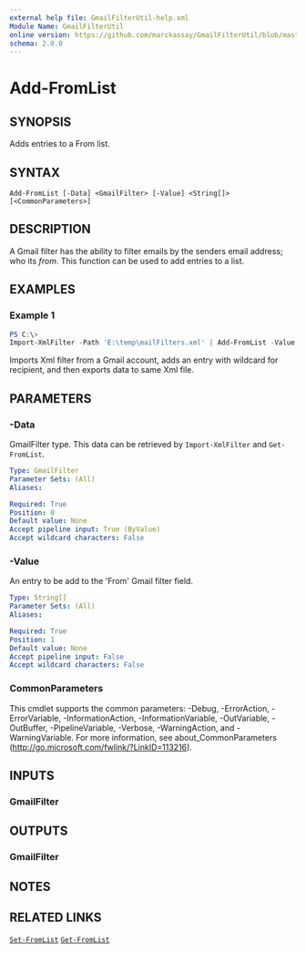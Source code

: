 ```yaml
---
external help file: GmailFilterUtil-help.xml
Module Name: GmailFilterUtil
online version: https://github.com/marckassay/GmailFilterUtil/blob/master/docs/Add-FromList.md
schema: 2.0.0
---
```


# Add-FromList

## SYNOPSIS
Adds entries to a From list.

## SYNTAX

```
Add-FromList [-Data] <GmailFilter> [-Value] <String[]> [<CommonParameters>]
```

## DESCRIPTION

A Gmail filter has the ability to filter emails by the senders email address; who its *from*. This function can be used to add entries to a list.

## EXAMPLES

### Example 1

```powershell
PS C:\>
Import-XmlFilter -Path 'E:\temp\mailFilters.xml' | Add-FromList -Value "*@aerotek.com" | Export-XmlFilter -Path 'E:\temp\mailFilters.xml'
```

Imports Xml filter from a Gmail account, adds an entry with wildcard for recipient, and then exports data to same Xml file.

## PARAMETERS

### -Data

GmailFilter type. This data can be retrieved by `Import-XmlFilter` and `Get-FromList`.

```yaml
Type: GmailFilter
Parameter Sets: (All)
Aliases:

Required: True
Position: 0
Default value: None
Accept pipeline input: True (ByValue)
Accept wildcard characters: False
```

### -Value

An entry to be add to the 'From' Gmail filter field.

```yaml
Type: String[]
Parameter Sets: (All)
Aliases:

Required: True
Position: 1
Default value: None
Accept pipeline input: False
Accept wildcard characters: False
```

### CommonParameters
This cmdlet supports the common parameters: -Debug, -ErrorAction, -ErrorVariable, -InformationAction, -InformationVariable, -OutVariable, -OutBuffer, -PipelineVariable, -Verbose, -WarningAction, and -WarningVariable. For more information, see about_CommonParameters (http://go.microsoft.com/fwlink/?LinkID=113216).

## INPUTS

### GmailFilter

## OUTPUTS

### GmailFilter

## NOTES

## RELATED LINKS

[`Set-FromList`](https://github.com/marckassay/GmailFilterUtil/blob/master/docs/Set-FromList.md)
[`Get-FromList`](https://github.com/marckassay/GmailFilterUtil/blob/master/docs/Get-FromList.md)
